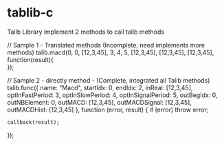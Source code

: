 # tablib-c
Talib Library implement 2 methods to call talib methods

// Sample 1 - Translated methods (Incomplete, need implements more methods)
talib.macd(0, 0, [12,3,45], 3, 4, 5, [12,3,45], [12,3,45], [12,3,45], function(result){    
});

// Sample 2 - directly method - (Complete, integrated all Talib methods)
talib.func({
    name: "Macd",
    startIdx: 0,
    endIdx: 2,
    inReal: [12,3,45],
    optInFastPeriod: 3,
    optInSlowPeriod: 4,
    optInSignalPeriod: 5,
    outBegIdx: 0,
    outNBElement: 0,
    outMACD: [12,3,45],
    outMACDSignal: [12,3,45],
    outMACDHist: [12,3,45]
}, function (error, result) {
    if (error) throw error;

    callback(result);
}); 
